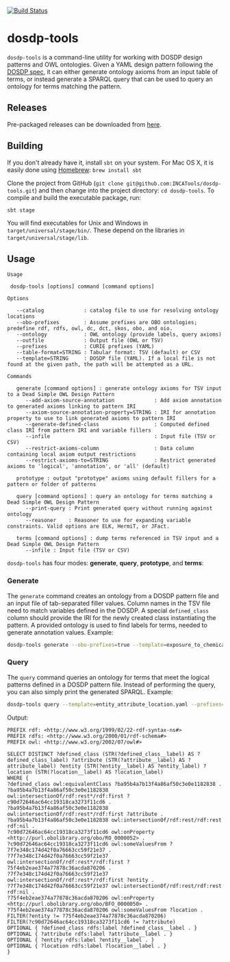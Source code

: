 [![Build Status](https://travis-ci.org/INCATools/dosdp-tools.svg?branch=master)](https://travis-ci.org/INCATools/dosdp-tools)

# dosdp-tools

`dosdp-tools` is a command-line utility for working with DOSDP design patterns and OWL ontologies. Given a YAML design pattern following the [DOSDP spec](https://github.com/dosumis/dead_simple_owl_design_patterns), it can either generate ontology axioms from an input table of terms, or instead generate a SPARQL query that can be used to query an ontology for terms matching the pattern.

## Releases
Pre-packaged releases can be downloaded from [here](https://github.com/INCATools/dosdp-tools/releases).

## Building

If you don't already have it, install `sbt` on your system. For Mac OS X, it is easily done using [Homebrew](http://brew.sh): `brew install sbt`

Clone the project from GitHub (`git clone git@github.com:INCATools/dosdp-tools.git`) and then change into the project directory: `cd dosdp-tools`. To compile and build the executable package, run:

`sbt stage`

You will find executables for Unix and Windows in `target/universal/stage/bin/`. These depend on the libraries in `target/universal/stage/lib`.

## Usage

```
Usage

 dosdp-tools [options] command [command options]

Options

   --catalog             : catalog file to use for resolving ontology locations
   --obo-prefixes        : Assume prefixes are OBO ontologies; predefine rdf, rdfs, owl, dc, dct, skos, obo, and oio.
   --ontology            : OWL ontology (provide labels, query axioms)
   --outfile             : Output file (OWL or TSV)
   --prefixes            : CURIE prefixes (YAML)
   --table-format=STRING : Tabular format: TSV (default) or CSV
   --template=STRING     : DOSDP file (YAML). If a local file is not found at the given path, the path will be attempted as a URL.

Commands

   generate [command options] : generate ontology axioms for TSV input to a Dead Simple OWL Design Pattern
      --add-axiom-source-annotation             : Add axiom annotation to generated axioms linking to pattern IRI
      --axiom-source-annotation-property=STRING : IRI for annotation property to use to link generated axioms to pattern IRI
      --generate-defined-class                  : Computed defined class IRI from pattern IRI and variable fillers
      --infile                                  : Input file (TSV or CSV)
      --restrict-axioms-column                  : Data column containing local axiom output restrictions
      --restrict-axioms-to=STRING               : Restrict generated axioms to 'logical', 'annotation', or 'all' (default)

   prototype : output "prototype" axioms using default fillers for a pattern or folder of patterns

   query [command options] : query an ontology for terms matching a Dead Simple OWL Design Pattern
      --print-query : Print generated query without running against ontology
      --reasoner    : Reasoner to use for expanding variable constraints. Valid options are ELK, HermiT, or JFact.

   terms [command options] : dump terms referenced in TSV input and a Dead Simple OWL Design Pattern
      --infile : Input file (TSV or CSV)
```

`dosdp-tools` has four modes: **generate**, **query**, **prototype**, and **terms**:

### Generate

The `generate` command creates an ontology from a DOSDP pattern file and an input file of tab-separated filler values. Column names in the TSV file need to match variables defined in the DOSDP. A special `defined_class` column should provide the IRI for the newly created class instantiating the pattern. A provided ontology is used to find labels for terms, needed to generate annotation values. Example:

```bash
dosdp-tools generate --obo-prefixes=true --template=exposure_to_chemical.yaml --infile=exposure_to_chemical.tsv --outfile=exposure_to_chemical.ofn --ontology=chebi_import.owl
```

### Query

The `query` command queries an ontology for terms that meet the logical patterns defined in a DOSDP pattern file. Instead of performing the query, you can also simply print the generated SPARQL. Example:

```bash
dosdp-tools query --template=entity_attribute_location.yaml --prefixes=prefixes.yaml --print-query
```

Output:
```sparql
PREFIX rdf: <http://www.w3.org/1999/02/22-rdf-syntax-ns#>
PREFIX rdfs: <http://www.w3.org/2000/01/rdf-schema#>
PREFIX owl: <http://www.w3.org/2002/07/owl#>

SELECT DISTINCT ?defined_class (STR(?defined_class__label) AS ?defined_class_label) ?attribute (STR(?attribute__label) AS ?attribute_label) ?entity (STR(?entity__label) AS ?entity_label) ?location (STR(?location__label) AS ?location_label)
WHERE {
?defined_class owl:equivalentClass ?ba95b4a7b13f4a86af50c3e0e1182838 .
?ba95b4a7b13f4a86af50c3e0e1182838 owl:intersectionOf/rdf:rest*/rdf:first ?c90d72646ac64cc19318ca3273f11cd6 .
?ba95b4a7b13f4a86af50c3e0e1182838 owl:intersectionOf/rdf:rest*/rdf:first ?attribute .
?ba95b4a7b13f4a86af50c3e0e1182838 owl:intersectionOf/rdf:rest/rdf:rest rdf:nil .
?c90d72646ac64cc19318ca3273f11cd6 owl:onProperty <http://purl.obolibrary.org/obo/RO_0000052> .
?c90d72646ac64cc19318ca3273f11cd6 owl:someValuesFrom ?7f7e348c174d42f0a76663cc59f21e37 .
?7f7e348c174d42f0a76663cc59f21e37 owl:intersectionOf/rdf:rest*/rdf:first ?75f4eb2eae374a77878c36acda870206 .
?7f7e348c174d42f0a76663cc59f21e37 owl:intersectionOf/rdf:rest*/rdf:first ?entity .
?7f7e348c174d42f0a76663cc59f21e37 owl:intersectionOf/rdf:rest/rdf:rest rdf:nil .
?75f4eb2eae374a77878c36acda870206 owl:onProperty <http://purl.obolibrary.org/obo/BFO_0000050> .
?75f4eb2eae374a77878c36acda870206 owl:someValuesFrom ?location .
FILTER(?entity != ?75f4eb2eae374a77878c36acda870206)
FILTER(?c90d72646ac64cc19318ca3273f11cd6 != ?attribute)
OPTIONAL { ?defined_class rdfs:label ?defined_class__label . }
OPTIONAL { ?attribute rdfs:label ?attribute__label . }
OPTIONAL { ?entity rdfs:label ?entity__label . }
OPTIONAL { ?location rdfs:label ?location__label . }
}
```
